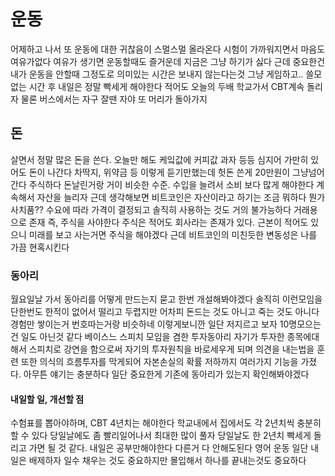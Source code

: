 # 운동

어제하고 나서 또 운동에 대한 귀찮음이 스멀스멀 올라온다 시험이 가까워지면서 마음도 여유가없다 여유가 생기면 운동할때도 즐거운데 지금은 그냥 하기가 싫다 근데 중요한건 내가 운동을 안할때 그정도로
의미있는 시간은 보내지 않는다는것 그냥 게임하고.. 쓸모없는 시간 후 내일은 정말 빡세게 해야한다 적어도 오늘의 두배 학교가서 CBT계속 돌리자 물론 버스에서는 자구 잘땐 자야 또 머리가 돌아가지

## 돈

살면서 정말 많은 돈을 쓴다. 오늘만 해도 케잌값에 커피값 과자 등등 심지어 가만히 있어도 돈이 나간다 차딱지, 위약금 등 이렇게 듣기만했는데 헛돈 쓴게 20만원이 그냥넘어간다 주식하다 돈날린거랑 거이
비슷한 수준. 수입을 늘려서 소비 보다 많게 해야한다 계속해서 자산을 늘리자 근데 생각해보면 비트코인은 자산이라고 하기는 조금 뭐하다 뭔가 사치품?? 수요에 따라 가격이 결정되고 솔직히 사용하는 것도
거의 불가능하다 거래용으로 존재 즉, 주식을 사야한다 주식은 적어도 회사라는 존재가 있다. 근본이 적어도 있으니 미래를 보고 사는거면 주식을 해야겠다 근데 비트코인의 미친듯한 변동성은 나를 가끔
현혹시킨다

### 동아리

월요일날 가서 동아리를 어떻게 만드는지 묻고 한번 개설해봐야겠다 솔직히 이런모임을 단한번도 한적이 없어서 떨리고 두렵지만 어차피 돈드는 것도 아니고 죽는 것도 아니다 경험만 쌓이는거 번호따는거랑 
비슷하네 이렇게보니깐 일단 저지르고 보자 10명모으는건 일도 아닌것 같다 베이스느 스피치 모임을 겸한 투자동아리 자기가 투자한 종목에대해서 스피치로 강연을 함으로써 자기의 투자원칙을 바로세우게 되며
의견을 내는법을 훈련 또한 의식의 흐름투자를 막게되어 자본손실의 확률 저하까지 여러가지 기능을 가졌다. 아무튼 얘기는 충분하다 일단 중요한게 기존에 동아리가 있는지 확인해봐야겠다

#### 내일할 일, 개선할 점

수험표를 뽑아야하며, CBT 4년치는 해야한다 학교내에서 집에서도 각 2년치씩 충분히 할 수 있다 당일날에도 좀 빨리일어나서 최대한 많이 풀자 당일날도 한 2년치 빡세게 돌리고 가면 될 것 같다.
내일은 공부만해야한다 다른거 다 안해도된다 영어 운동 일단 내일은 배제하자 일수 채우는 것도 중요하지만 몰입해서 하나를 끝내는것도 중요하다 
